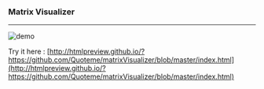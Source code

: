 ### Matrix Visualizer

---

![demo](https://i.imgur.com/AkVqsh7.gif)

Try it here : [http://htmlpreview.github.io/?https://github.com/Quoteme/matrixVisualizer/blob/master/index.html](http://htmlpreview.github.io/?https://github.com/Quoteme/matrixVisualizer/blob/master/index.html)
